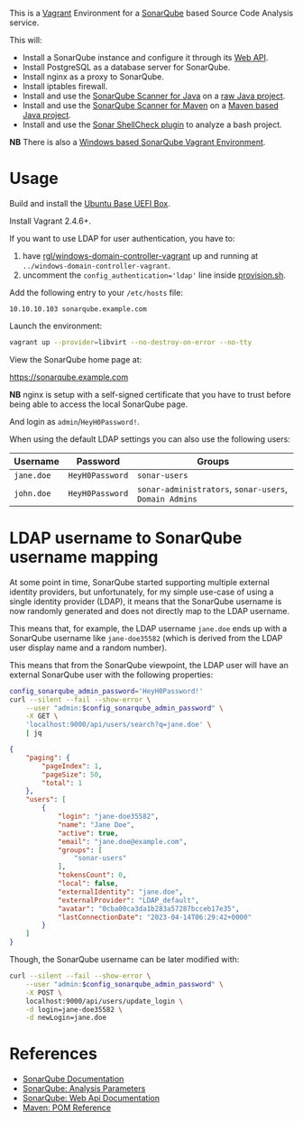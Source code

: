This is a [Vagrant](https://www.vagrantup.com/) Environment for a [SonarQube](https://www.sonarsource.com/open-source-editions/sonarqube-community-edition/) based Source Code Analysis service.

This will:

* Install a SonarQube instance and configure it through its [Web API](https://docs.sonarsource.com/sonarqube-community-build/extension-guide/web-api/).
* Install PostgreSQL as a database server for SonarQube.
* Install nginx as a proxy to SonarQube.
* Install iptables firewall.
* Install and use the [SonarQube Scanner for Java](https://docs.sonarsource.com/sonarqube-community-build/analyzing-source-code/scanners/sonarscanner/) on a [raw Java project](https://github.com/rgl/test-ssl-connection).
* Install and use the [SonarQube Scanner for Maven](https://docs.sonarsource.com/sonarqube-community-build/analyzing-source-code/scanners/sonarscanner-for-maven/) on a [Maven based Java project](https://github.com/SonarSource/sonar-scanning-examples/tree/master/sonar-scanner-maven).
* Install and use the [Sonar ShellCheck plugin](https://github.com/sbaudoin/sonar-shellcheck) to analyze a bash project.

**NB** There is also a [Windows based SonarQube Vagrant Environment](https://github.com/rgl/sonarqube-windows-vagrant).


# Usage

Build and install the [Ubuntu Base UEFI Box](https://github.com/rgl/ubuntu-vagrant).

Install Vagrant 2.4.6+.

If you want to use LDAP for user authentication, you have to:

1. have [rgl/windows-domain-controller-vagrant](https://github.com/rgl/windows-domain-controller-vagrant) up and running at `../windows-domain-controller-vagrant`.
1. uncomment the `config_authentication='ldap'` line inside [provision.sh](provision.sh).

Add the following entry to your `/etc/hosts` file:

```
10.10.10.103 sonarqube.example.com
```

Launch the environment:

```bash
vagrant up --provider=libvirt --no-destroy-on-error --no-tty
```

View the SonarQube home page at:

https://sonarqube.example.com

**NB** nginx is setup with a self-signed certificate that you have to trust before being able to access the local SonarQube page.

And login as `admin`/`HeyH0Password!`.

When using the default LDAP settings you can also use the following users:

| Username    | Password        | Groups                                                    |
|-------------|-----------------|-----------------------------------------------------------|
| `jane.doe`  | `HeyH0Password` | `sonar-users`                                             |
| `john.doe`  | `HeyH0Password` | `sonar-administrators`, `sonar-users`, `Domain Admins`    |


# LDAP username to SonarQube username mapping

At some point in time, SonarQube started supporting multiple external identity providers, but unfortunately, for my simple use-case of using a single identity provider (LDAP), it means that the SonarQube username is now randomly generated and does not directly map to the LDAP username.

This means that, for example, the LDAP username `jane.doe` ends up with a SonarQube username like `jane-doe35582` (which is derived from the LDAP user display name and a random number).

This means that from the SonarQube viewpoint, the LDAP user will have an external SonarQube user with the following properties:

```bash
config_sonarqube_admin_password='HeyH0Password!'
curl --silent --fail --show-error \
    --user "admin:$config_sonarqube_admin_password" \
    -X GET \
    'localhost:9000/api/users/search?q=jane.doe' \
    | jq
```
```json
{
    "paging": {
        "pageIndex": 1,
        "pageSize": 50,
        "total": 1
    },
    "users": [
        {
            "login": "jane-doe35582",
            "name": "Jane Doe",
            "active": true,
            "email": "jane.doe@example.com",
            "groups": [
                "sonar-users"
            ],
            "tokensCount": 0,
            "local": false,
            "externalIdentity": "jane.doe",
            "externalProvider": "LDAP_default",
            "avatar": "0cba00ca3da1b283a57287bcceb17e35",
            "lastConnectionDate": "2023-04-14T06:29:42+0000"
        }
    ]
}
```

Though, the SonarQube username can be later modified with:

```bash
curl --silent --fail --show-error \
    --user "admin:$config_sonarqube_admin_password" \
    -X POST \
    localhost:9000/api/users/update_login \
    -d login=jane-doe35582 \
    -d newLogin=jane.doe
```


# References

* [SonarQube Documentation](https://docs.sonarqube.org/latest/)
* [SonarQube: Analysis Parameters](https://docs.sonarqube.org/latest/analysis/analysis-parameters/)
* [SonarQube: Web Api Documentation](https://sonarqube.example.com/web_api)
* [Maven: POM Reference](https://maven.apache.org/pom.html)
